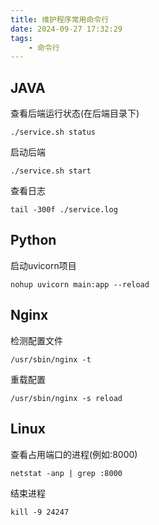 ```yaml
---
title: 维护程序常用命令行
date: 2024-09-27 17:32:29
tags:
    - 命令行
---
```


## JAVA
查看后端运行状态(在后端目录下)
```shell
./service.sh status
```
启动后端
```shell
./service.sh start
```
查看日志
```shell
tail -300f ./service.log
```


## Python
启动uvicorn项目
```shell
nohup uvicorn main:app --reload
```


## Nginx
检测配置文件
```shell
/usr/sbin/nginx -t
```
重载配置
```shell
/usr/sbin/nginx -s reload
```


## Linux
查看占用端口的进程(例如:8000)
```shell
netstat -anp | grep :8000
```
结束进程
```shell
kill -9 24247
```
